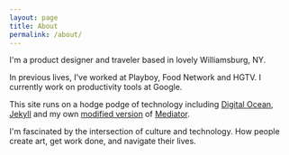 ```yaml
---
layout: page
title: About
permalink: /about/
---
```


I'm a product designer and traveler based in lovely Williamsburg, NY.

In previous lives, I've worked at Playboy, Food Network and HGTV. I currently work on productivity tools at Google.

This site runs on a hodge podge of technology including [Digital Ocean](https://digitalocean.com), [Jekyll](http://jekyllb.com) and my own [modified version](https://github.com/elihorne/x/) of [Mediator](https://github.com/dirkfabisch/mediator).

I'm fascinated by the intersection of culture and technology. How people create art, get work done, and navigate their lives.
